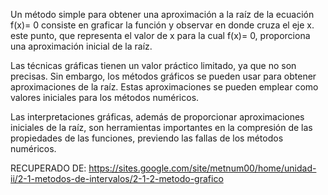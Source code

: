 Un método simple para obtener una aproximación a la raíz de la ecuación f(x)= 0 consiste en graficar la función y observar en donde cruza el eje x. este punto, que representa el valor  de x para la cual f(x)= 0, proporciona una aproximación inicial de la raíz.

Las técnicas gráficas tienen un valor práctico limitado, ya que no son precisas. Sin embargo, los métodos gráficos se pueden usar para obtener aproximaciones de la raíz. Estas aproximaciones se pueden emplear como valores iniciales  para los métodos numéricos.

Las interpretaciones gráficas, además de proporcionar aproximaciones iniciales de la raíz, son herramientas importantes en la compresión de las propiedades de las funciones, previendo las fallas de los métodos numéricos.

RECUPERADO DE: https://sites.google.com/site/metnum00/home/unidad-ii/2-1-metodos-de-intervalos/2-1-2-metodo-grafico
